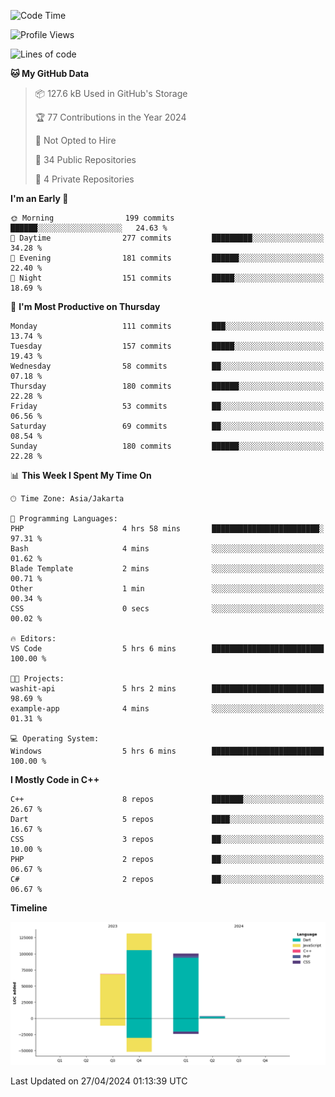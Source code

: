 <!--START_SECTION:waka-->
![Code Time](http://img.shields.io/badge/Code%20Time-71%20hrs%2034%20mins-blue)

![Profile Views](http://img.shields.io/badge/Profile%20Views-9-blue)

![Lines of code](https://img.shields.io/badge/From%20Hello%20World%20I%27ve%20Written-303.5%20thousand%20lines%20of%20code-blue)

**🐱 My GitHub Data** 

> 📦 127.6 kB Used in GitHub's Storage 
 > 
> 🏆 77 Contributions in the Year 2024
 > 
> 🚫 Not Opted to Hire
 > 
> 📜 34 Public Repositories 
 > 
> 🔑 4 Private Repositories 
 > 
**I'm an Early 🐤** 

```text
🌞 Morning                199 commits         ██████░░░░░░░░░░░░░░░░░░░   24.63 % 
🌆 Daytime                277 commits         █████████░░░░░░░░░░░░░░░░   34.28 % 
🌃 Evening                181 commits         ██████░░░░░░░░░░░░░░░░░░░   22.40 % 
🌙 Night                  151 commits         █████░░░░░░░░░░░░░░░░░░░░   18.69 % 
```
📅 **I'm Most Productive on Thursday** 

```text
Monday                   111 commits         ███░░░░░░░░░░░░░░░░░░░░░░   13.74 % 
Tuesday                  157 commits         █████░░░░░░░░░░░░░░░░░░░░   19.43 % 
Wednesday                58 commits          ██░░░░░░░░░░░░░░░░░░░░░░░   07.18 % 
Thursday                 180 commits         ██████░░░░░░░░░░░░░░░░░░░   22.28 % 
Friday                   53 commits          ██░░░░░░░░░░░░░░░░░░░░░░░   06.56 % 
Saturday                 69 commits          ██░░░░░░░░░░░░░░░░░░░░░░░   08.54 % 
Sunday                   180 commits         ██████░░░░░░░░░░░░░░░░░░░   22.28 % 
```


📊 **This Week I Spent My Time On** 

```text
🕑︎ Time Zone: Asia/Jakarta

💬 Programming Languages: 
PHP                      4 hrs 58 mins       ████████████████████████░   97.31 % 
Bash                     4 mins              ░░░░░░░░░░░░░░░░░░░░░░░░░   01.62 % 
Blade Template           2 mins              ░░░░░░░░░░░░░░░░░░░░░░░░░   00.71 % 
Other                    1 min               ░░░░░░░░░░░░░░░░░░░░░░░░░   00.34 % 
CSS                      0 secs              ░░░░░░░░░░░░░░░░░░░░░░░░░   00.02 % 

🔥 Editors: 
VS Code                  5 hrs 6 mins        █████████████████████████   100.00 % 

🐱‍💻 Projects: 
washit-api               5 hrs 2 mins        █████████████████████████   98.69 % 
example-app              4 mins              ░░░░░░░░░░░░░░░░░░░░░░░░░   01.31 % 

💻 Operating System: 
Windows                  5 hrs 6 mins        █████████████████████████   100.00 % 
```

**I Mostly Code in C++** 

```text
C++                      8 repos             ███████░░░░░░░░░░░░░░░░░░   26.67 % 
Dart                     5 repos             ████░░░░░░░░░░░░░░░░░░░░░   16.67 % 
CSS                      3 repos             ██░░░░░░░░░░░░░░░░░░░░░░░   10.00 % 
PHP                      2 repos             ██░░░░░░░░░░░░░░░░░░░░░░░   06.67 % 
C#                       2 repos             ██░░░░░░░░░░░░░░░░░░░░░░░   06.67 % 
```



**Timeline**

![Lines of Code chart](https://raw.githubusercontent.com/PradiptaAhmad/PradiptaAhmad/main/assets/bar_graph.png)


 Last Updated on 27/04/2024 01:13:39 UTC
<!--END_SECTION:waka-->
